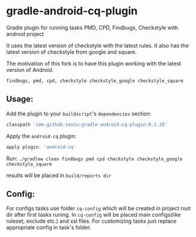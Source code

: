 gradle-android-cq-plugin
===============================

Gradle plugin for running tasks PMD, CPD, Findbugs, Checkstyle with android project

It uses the latest version of checkstyle with the latest rules. It also has the latest version of checkstyle from google and square.

The motivation of this fork is to have this plugin working with the latest version of Android.

`findbugs,
pmd,
cpd,
checkstyle
checkstyle_google
checkstyle_square`


Usage:
------

Add the plugin to your `buildscript`'s `dependencies` section:
```groovy
classpath 'com.github.seviu:gradle-android-cq-plugin:0.1.28'
```

Apply the `android-cq` plugin:
```groovy
apply plugin: 'android-cq'
```

Run:
`./gradlew clean findbugs pmd cpd checkstyle checkstyle_google checkstyle_square`

results will be placed in `build/reports dir`

Config:
-------
For configs tasks use folder `cq-config` which will be created in project root dir after first tasks runing.
In `cq-config` will be placed main configs(like ruleset, exclude etc.) and xsl files.
For customizing tasks just replace appropriate config in task's folder.
